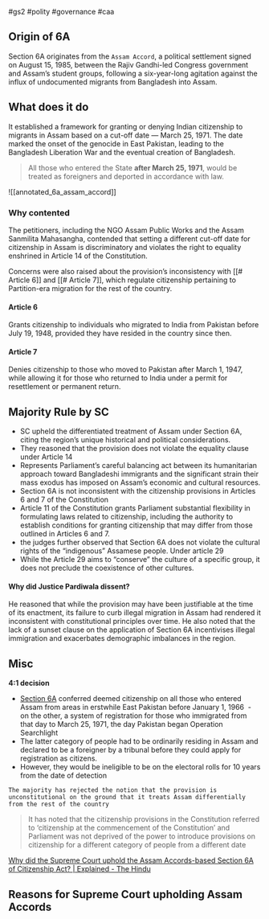 #gs2 #polity #governance #caa
## Origin of 6A
Section 6A originates from the `Assam Accord`, a political settlement signed on August 15, 1985, between the Rajiv Gandhi-led Congress government and Assam’s student groups, following a six-year-long agitation against the influx of undocumented migrants from Bangladesh into Assam.

## What does it do
It established a framework for granting or denying Indian citizenship to migrants in Assam based on a cut-off date — March 25, 1971. The date marked the onset of the genocide in East Pakistan, leading to the Bangladesh Liberation War and the eventual creation of Bangladesh.

>All those who entered the State **after March 25, 1971**, would be treated as foreigners and deported in accordance with law.

![[annotated_6a_assam_accord]]

### Why contented
The petitioners, including the NGO Assam Public Works and the Assam Sanmilita Mahasangha, contended that setting a different cut-off date for citizenship in Assam is discriminatory and violates the right to equality enshrined in Article 14 of the Constitution.

Concerns were also raised about the provision’s inconsistency with [[# Article 6]] and [[# Article 7]], which regulate citizenship pertaining to Partition-era migration for the rest of the country.

#### Article 6
Grants citizenship to individuals who migrated to India from Pakistan before July 19, 1948, provided they have resided in the country since then.

#### Article 7
Denies citizenship to those who moved to Pakistan after March 1, 1947, while allowing it for those who returned to India under a permit for resettlement or permanent return.

## Majority Rule by SC
- SC upheld the differentiated treatment of Assam under Section 6A, citing the region’s unique historical and political considerations.
- They reasoned that the provision does not violate the equality clause under Article 14
- Represents Parliament’s careful balancing act between its humanitarian approach toward Bangladeshi immigrants and the significant strain their mass exodus has imposed on Assam’s economic and cultural resources.
- Section 6A is not inconsistent with the citizenship provisions in Articles 6 and 7 of the Constitution
- Article 11 of the Constitution grants Parliament substantial flexibility in formulating laws related to citizenship, including the authority to establish conditions for granting citizenship that may differ from those outlined in Articles 6 and 7.
- the judges further observed that Section 6A does not violate the cultural rights of the “indigenous” Assamese people. Under article 29
- While the Article 29 aims to “conserve” the culture of a specific group, it does not preclude the coexistence of other cultures.
#### Why did Justice Pardiwala dissent?
He reasoned that while the provision may have been justifiable at the time of its enactment, its failure to curb illegal migration in Assam had rendered it inconsistent with constitutional principles over time. He also noted that the lack of a sunset clause on the application of Section 6A incentivises illegal immigration and exacerbates demographic imbalances in the region.

## Misc

**4:1 decision**
- [Section 6A](https://www.thehindu.com/news/national/political-parties-students-body-hail-sc-verdict-on-section-6a-of-citizenship-act/article68765402.ece) conferred deemed citizenship on all those who entered Assam from areas in erstwhile East Pakistan before January 1, 1966
 - on the other, a system of registration for those who immigrated from that day to March 25, 1971, the day Pakistan began Operation Searchlight
- The latter category of people had to be ordinarily residing in Assam and declared to be a foreigner by a tribunal before they could apply for registration as citizens.
- However, they would be ineligible to be on the electoral rolls for 10 years from the date of detection

`The majority has rejected the notion that the provision is unconstitutional on the ground that it treats Assam differentially from the rest of the country`

>It has noted that the citizenship provisions in the Constitution referred to ‘citizenship at the commencement of the Constitution’ and Parliament was not deprived of the power to introduce provisions on citizenship for a different category of people from a different date

[Why did the Supreme Court uphold the Assam Accords-based Section 6A of Citizenship Act? | Explained - The Hindu](https://www.thehindu.com/news/national/supreme-court-verdict-aassam-accords-section-6a-citizenship-act-explained/article68767857.ece)


## Reasons for Supreme Court upholding Assam Accords



